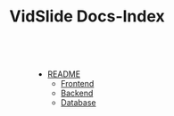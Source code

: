 # VidSlide Docs-Index

<meta name="viewport" content="width=device-width, initial-scale=1">
<link rel="stylesheet" href="./github-markdown.css">
<style>
.markdown-body {
    box-sizing: border-box;
    min-width: 200px;
    max-width: 980px;
    margin: 0 auto;
    padding: 45px;
}

@media (max-width: 767px) {
    .markdown-body {
        padding: 15px;
    }
}
</style>

<article class="markdown-body">

* [README](../README.md)
  * [Frontend](../README.md#setup-frontend)
  * [Backend](../README.md#setup-database--backend-api)
  * [Database](../README.md#setup-database--backend-api)

</article>

